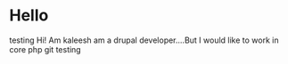 # Hello
testing 
Hi! Am kaleesh am a drupal developer....But I would like to work in core php
git testing 
